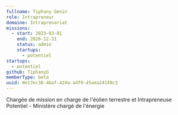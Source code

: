 ```yaml
---
fullname: Tiphany Genin
role: Intrapreneur
domaine: Intraprenariat
missions:
  - start: 2023-03-01
    end: 2026-12-31
    status: admin
    startups:
      - potentiel
startups:
  - potentiel
github: TiphanyG
memberType: beta
uuid: 0e17ec38-4baf-424a-a4f9-45aea24149c3
---
```

Chargée de mission en charge de l'éolien terrestre et Intrapreneuse Potentiel - Ministère chargé de l'énergie